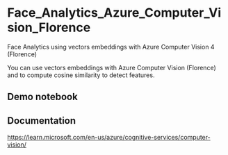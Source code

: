 # Face_Analytics_Azure_Computer_Vision_Florence
Face Analytics using vectors embeddings with Azure Computer Vision 4 (Florence)

You can use vectors embeddings with Azure Computer Vision (Florence) and to compute cosine similarity to detect features.

## Demo notebook


## Documentation
https://learn.microsoft.com/en-us/azure/cognitive-services/computer-vision/


